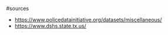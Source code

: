 #sources
* https://www.policedatainitiative.org/datasets/miscellaneous/
* https://www.dshs.state.tx.us/
